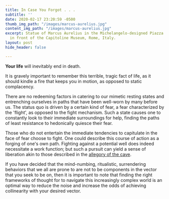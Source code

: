 ```yaml
---
title: In Case You Forgot . . .
subtitle: ''
date: 2020-02-17 23:20:59 -0500
thumb_img_path: "/images/marcus-aurelius.jpg"
content_img_path: "/images/marcus-aurelius.jpg"
excerpt: Statue of Marcus Aurelius in the Michelangelo-designed Piazza del Campidoglio
  in front of the Capitoline Museum, Rome, Italy.
layout: post
hide_header: false

---
```

**Your life** will inevitably end in death. 

It is gravely important to remember this terrible, tragic fact of life, as it should kindle a fire that keeps you in motion, as opposed to static complacency. 

There are no redeeming factors in catering to our mimetic resting states and entrenching ourselves in paths that have been well-worn by many before us. The status quo is driven by a certain kind of fear, a fear characterized by the 'flight', as opposed to the fight mechanism. Such a state causes one to constantly look to their immediate surroundings for help, finding the paths of least resistance to hedonically quiesce their fear. 

Those who do not entertain the immediate tendencies to capitulate in the face of fear choose to fight. One could describe this course of action as a forging of one's own path. Fighting against a potential well does indeed necessitate a work function; but such a pursuit can yield a sense of liberation akin to those described in the [allegory of the cave](https://web.stanford.edu/class/ihum40/cave.pdf "Plato - Allegory of the Cave").

If you have decided that the mind-numbing, ritualistic, surrendering behaviors that we all are prone to are not to be components in the vector that you seek to be on, then it is important to note that finding the right frameworks of thought for to navigate this increasingly complex world is an optimal way to reduce the noise and increase the odds of achieving collinearity with your desired vector. 